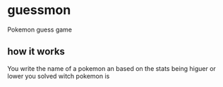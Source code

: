 # guessmon
Pokemon guess game

## how it works
You write the name of a pokemon an based on the stats being higuer or lower you solved witch pokemon is